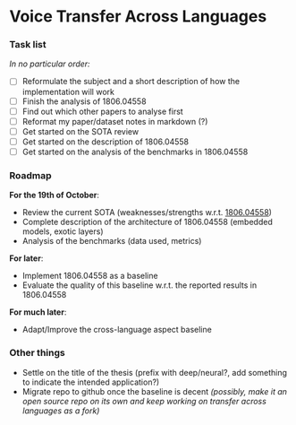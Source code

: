 # Voice Transfer Across Languages

### Task list
*In no particular order:*
- [ ] Reformulate the subject and a short description of how the implementation will work
- [ ] Finish the analysis of 1806.04558
- [ ] Find out which other papers to analyse first
- [ ] Reformat my paper/dataset notes in markdown (?)
- [ ] Get started on the SOTA review
- [ ] Get started on the description of 1806.04558 
- [ ] Get started on the analysis of the benchmarks in 1806.04558 

### Roadmap
**For the 19th of October**:
- Review the current SOTA  (weaknesses/strengths w.r.t. [1806.04558](https://arxiv.org/pdf/1806.04558.pdf))
- Complete description of the architecture of 1806.04558 (embedded models, exotic layers)
- Analysis of the benchmarks (data used, metrics)

**For later**:
- Implement 1806.04558 as a baseline
- Evaluate the quality of this baseline w.r.t. the reported results in 1806.04558

**For much later**:
- Adapt/Improve the cross-language aspect baseline

### Other things
- Settle on the title of the thesis (prefix with deep/neural?, add something to indicate the intended application?)
- Migrate repo to github once the baseline is decent *(possibly, make it an open source repo on its own and keep working on transfer across languages as a fork)*
